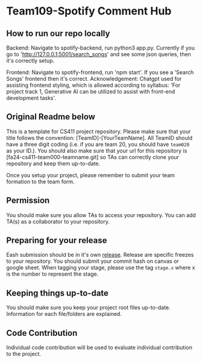# Team109-Spotify Comment Hub
## How to run our repo locally
Backend: Navigate to spotify-backend, run python3 app.py. Currently if you go to 'http://127.0.0.1:5001/search_songs' and see some json queries, then it's correctly setup.

Frontend: Navigate to spotify-frontend, run 'npm start'. If you see a 'Search Songs' frontend then it's correct.
Acknowledgement: Chatgpt used for assisting frontend styling, which is allowed according to syllabus: 'For project track 1, Generative AI can be utilized to assist with front-end development tasks'.

## Original Readme below
This is a template for CS411 project repository. Please make sure that your title follows the convention: [TeamID]-[YourTeamName]. All TeamID should have a three digit coding (i.e. if you are team 20, you should have `team020` as your ID.). You should also make sure that your url for this repository is [fa24-cs411-team000-teamname.git] so TAs can correctly clone your repository and keep them up-to-date.

Once you setup your project, please remember to submit your team formation to the team form.

## Permission
You should make sure you allow TAs to access your repository. You can add TA(s) as a collaborator to your repository.

## Preparing for your release
Eash submission should be in it's own [release](https://docs.github.com/en/repositories/releasing-projects-on-github/about-releases). Release are specific freezes to your repository. You should submit your commit hash on canvas or google sheet. When tagging your stage, please use the tag `stage.x` where x is the number to represent the stage.

## Keeping things up-to-date
You should make sure you keep your project root files up-to-date. Information for each file/folders are explained.

## Code Contribution
Individual code contribution will be used to evaluate individual contribution to the project.

